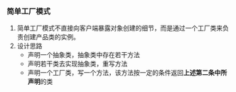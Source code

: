 ### 简单工厂模式

1. 简单工厂模式不直接向客户端暴露对象创建的细节，而是通过一个工厂类来负责创建产品类的实例。
2. 设计思路
    - 声明一个抽象类，抽象类中存在若干方法
    - 声明若干类去实现抽象类，重写方法
    - 声明一个工厂类，写一个方法，该方法按一定的条件返回**上述第二条中所声明**的类